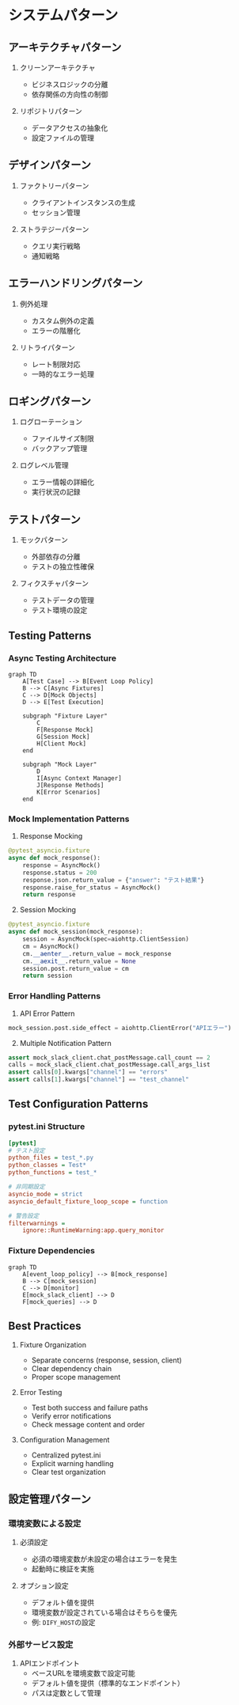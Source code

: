 # システムパターン

## アーキテクチャパターン
1. クリーンアーキテクチャ
   - ビジネスロジックの分離
   - 依存関係の方向性の制御

2. リポジトリパターン
   - データアクセスの抽象化
   - 設定ファイルの管理

## デザインパターン
1. ファクトリーパターン
   - クライアントインスタンスの生成
   - セッション管理

2. ストラテジーパターン
   - クエリ実行戦略
   - 通知戦略

## エラーハンドリングパターン
1. 例外処理
   - カスタム例外の定義
   - エラーの階層化

2. リトライパターン
   - レート制限対応
   - 一時的なエラー処理

## ロギングパターン
1. ログローテーション
   - ファイルサイズ制限
   - バックアップ管理

2. ログレベル管理
   - エラー情報の詳細化
   - 実行状況の記録

## テストパターン
1. モックパターン
   - 外部依存の分離
   - テストの独立性確保

2. フィクスチャパターン
   - テストデータの管理
   - テスト環境の設定

## Testing Patterns

### Async Testing Architecture

```mermaid
graph TD
    A[Test Case] --> B[Event Loop Policy]
    B --> C[Async Fixtures]
    C --> D[Mock Objects]
    D --> E[Test Execution]
    
    subgraph "Fixture Layer"
        C
        F[Response Mock]
        G[Session Mock]
        H[Client Mock]
    end
    
    subgraph "Mock Layer"
        D
        I[Async Context Manager]
        J[Response Methods]
        K[Error Scenarios]
    end
```

### Mock Implementation Patterns

1. Response Mocking
```python
@pytest_asyncio.fixture
async def mock_response():
    response = AsyncMock()
    response.status = 200
    response.json.return_value = {"answer": "テスト結果"}
    response.raise_for_status = AsyncMock()
    return response
```

2. Session Mocking
```python
@pytest_asyncio.fixture
async def mock_session(mock_response):
    session = AsyncMock(spec=aiohttp.ClientSession)
    cm = AsyncMock()
    cm.__aenter__.return_value = mock_response
    cm.__aexit__.return_value = None
    session.post.return_value = cm
    return session
```

### Error Handling Patterns

1. API Error Pattern
```python
mock_session.post.side_effect = aiohttp.ClientError("APIエラー")
```

2. Multiple Notification Pattern
```python
assert mock_slack_client.chat_postMessage.call_count == 2
calls = mock_slack_client.chat_postMessage.call_args_list
assert calls[0].kwargs["channel"] == "errors"
assert calls[1].kwargs["channel"] == "test_channel"
```

## Test Configuration Patterns

### pytest.ini Structure
```ini
[pytest]
# テスト設定
python_files = test_*.py
python_classes = Test*
python_functions = test_*

# 非同期設定
asyncio_mode = strict
asyncio_default_fixture_loop_scope = function

# 警告設定
filterwarnings =
    ignore::RuntimeWarning:app.query_monitor
```

### Fixture Dependencies

```mermaid
graph TD
    A[event_loop_policy] --> B[mock_response]
    B --> C[mock_session]
    C --> D[monitor]
    E[mock_slack_client] --> D
    F[mock_queries] --> D
```

## Best Practices

1. Fixture Organization
   - Separate concerns (response, session, client)
   - Clear dependency chain
   - Proper scope management

2. Error Testing
   - Test both success and failure paths
   - Verify error notifications
   - Check message content and order

3. Configuration Management
   - Centralized pytest.ini
   - Explicit warning handling
   - Clear test organization

## 設定管理パターン

### 環境変数による設定
1. 必須設定
   - 必須の環境変数が未設定の場合はエラーを発生
   - 起動時に検証を実施

2. オプション設定
   - デフォルト値を提供
   - 環境変数が設定されている場合はそちらを優先
   - 例: `DIFY_HOST`の設定

### 外部サービス設定
1. APIエンドポイント
   - ベースURLを環境変数で設定可能
   - デフォルト値を提供（標準的なエンドポイント）
   - パスは定数として管理
